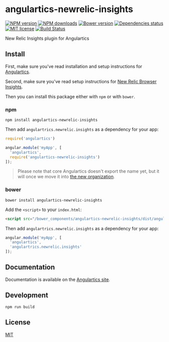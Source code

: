 # angulartics-newrelic-insights

[![NPM version][npm-image]][npm-url] [![NPM downloads][npm-downloads-image]][npm-downloads-url] [![Bower version][bower-image]][bower-url] [![Dependencies status][dep-status-image]][dep-status-url] [![MIT license][license-image]][license-url] [![Build Status](https://travis-ci.org/prestonvanloon/angulartics-newrelic-insights.svg?branch=master)](https://travis-ci.org/prestonvanloon/angulartics-newrelic-insights)

New Relic Insights plugin for Angulartics

## Install

First, make sure you've read installation and setup instructions for [Angulartics](https://github.com/prestonvanloon/angulartics#install).

Second, make sure you've read setup instructions for [New Relic Browser Insights](https://docs.newrelic.com/docs/browser/new-relic-browser/installation-configuration/adding-apps-new-relic-browser).

Then you can install this package either with `npm` or with `bower`.

### npm

```shell
npm install angulartics-newrelic-insights
```

Then add `angulartrics.newrelic.insights` as a dependency for your app:

```javascript
require('angulartics')

angular.module('myApp', [
  'angulartics',
  require('angulartics-newrelic-insights')
]);
```

> Please note that core Angulartics doesn't export the name yet, but it will once we move it into [the new organization](http://github.com/angulartics).

### bower

```shell
bower install angulartics-newrelic-insights
```

Add the `<script>` to your `index.html`:

```html
<script src="/bower_components/angulartics-newrelic-insights/dist/angulartics-newrelic-insights.min.js"></script>
```

Then add `angulartrics.newrelic.insights` as a dependency for your app:

```javascript
angular.module('myApp', [
  'angulartics',
  'angulartrics.newrelic.insights'
]);
```

## Documentation

Documentation is available on the [Angulartics site](http://angulartics.github.io/).

## Development

```shell
npm run build
```

## License

[MIT](LICENSE)

[npm-image]: https://img.shields.io/npm/v/angulartics-newrelic-insights.svg
[npm-url]: https://npmjs.org/package/angulartics-newrelic-insights
[npm-downloads-image]: https://img.shields.io/npm/dm/angulartics-newrelic-insights.svg
[npm-downloads-url]: https://npmjs.org/package/angulartics-newrelic-insights
[bower-image]: https://img.shields.io/bower/v/angulartics-newrelic-insights.svg
[bower-url]: http://bower.io/search/?q=angulartics-newrelic-insights
[dep-status-image]: https://img.shields.io/david/prestonvanloon/angulartics-newrelic-insights.svg
[dep-status-url]: https://david-dm.org/prestonvanloon/angulartics-newrelic-insights
[license-image]: http://img.shields.io/badge/license-MIT-blue.svg
[license-url]: LICENSE
